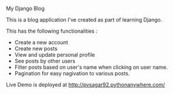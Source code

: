 My Django Blog

This is a blog application I've created as part of learning Django.

This has the following functionalities :

- Create a new account
- Create new posts
- View and update personal profile
- See posts by other users
- Filter posts based on user's name when clicking on user name.
- Pagination for easy nagivation to various posts.

Live Demo is deployed at http://pvsagar92.pythonanywhere.com/
